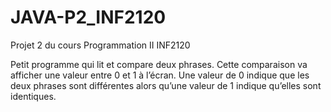 # JAVA-P2_INF2120
Projet 2 du cours Programmation II INF2120

Petit programme qui lit et compare deux phrases. Cette comparaison va
afficher une valeur entre 0 et 1 à l’écran. Une valeur de 0 indique que les deux phrases sont différentes alors
qu’une valeur de 1 indique qu’elles sont identiques.
